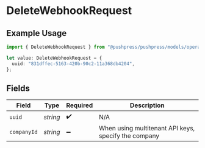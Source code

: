 # DeleteWebhookRequest

## Example Usage

```typescript
import { DeleteWebhookRequest } from "@pushpress/pushpress/models/operations";

let value: DeleteWebhookRequest = {
  uuid: "831dffec-5163-420b-90c2-11a368db4204",
};
```

## Fields

| Field                                                | Type                                                 | Required                                             | Description                                          |
| ---------------------------------------------------- | ---------------------------------------------------- | ---------------------------------------------------- | ---------------------------------------------------- |
| `uuid`                                               | *string*                                             | :heavy_check_mark:                                   | N/A                                                  |
| `companyId`                                          | *string*                                             | :heavy_minus_sign:                                   | When using multitenant API keys, specify the company |